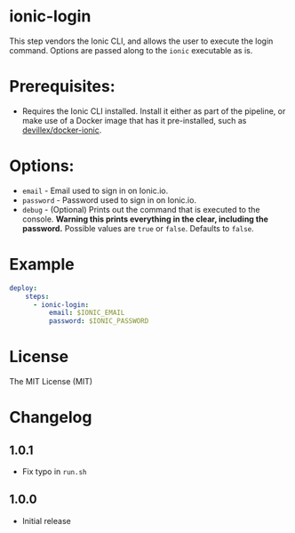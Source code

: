 # ionic-login

This step vendors the Ionic CLI, and allows the user to execute the
login command. Options are passed along to the `ionic` executable as is.

# Prerequisites:

* Requires the Ionic CLI installed. Install it either as part of the pipeline, or make use of a Docker image that has it pre-installed, such as [devillex/docker-ionic](https://hub.docker.com/r/devillex/docker-ionic/).

# Options:

* `email` - Email used to sign in on Ionic.io.
* `password` - Password used to sign in on Ionic.io.
* `debug` - (Optional) Prints out the command that is executed to the console. **Warning this prints everything in the clear, including the password.** Possible values are `true` or `false`. Defaults to `false`.

# Example

```yml
deploy:
    steps:
      - ionic-login:
          email: $IONIC_EMAIL
          password: $IONIC_PASSWORD
```

# License

The MIT License (MIT)

# Changelog

## 1.0.1

- Fix typo in `run.sh`

## 1.0.0

- Initial release
